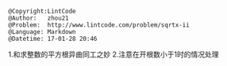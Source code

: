 ```
@Copyright:LintCode
@Author:   zhou21
@Problem:  http://www.lintcode.com/problem/sqrtx-ii
@Language: Markdown
@Datetime: 17-01-28 20:46
```

1.和求整数的平方根异曲同工之妙
2.注意在开根数小于1时的情况处理